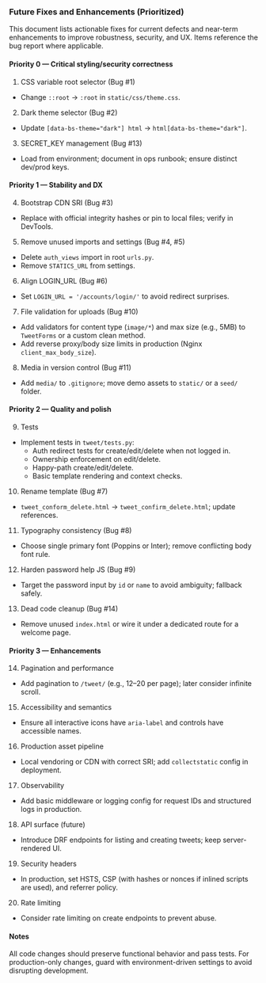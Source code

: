 ### Future Fixes and Enhancements (Prioritized)

This document lists actionable fixes for current defects and near-term enhancements to improve robustness, security, and UX. Items reference the bug report where applicable.

#### Priority 0 — Critical styling/security correctness

1) CSS variable root selector (Bug #1)
- Change `::root` → `:root` in `static/css/theme.css`.

2) Dark theme selector (Bug #2)
- Update `[data-bs-theme="dark"] html` → `html[data-bs-theme="dark"]`.

3) SECRET_KEY management (Bug #13)
- Load from environment; document in ops runbook; ensure distinct dev/prod keys.

#### Priority 1 — Stability and DX

4) Bootstrap CDN SRI (Bug #3)
- Replace with official integrity hashes or pin to local files; verify in DevTools.

5) Remove unused imports and settings (Bug #4, #5)
- Delete `auth_views` import in root `urls.py`.
- Remove `STATICS_URL` from settings.

6) Align LOGIN_URL (Bug #6)
- Set `LOGIN_URL = '/accounts/login/'` to avoid redirect surprises.

7) File validation for uploads (Bug #10)
- Add validators for content type (`image/*`) and max size (e.g., 5MB) to `TweetForms` or a custom clean method.
- Add reverse proxy/body size limits in production (Nginx `client_max_body_size`).

8) Media in version control (Bug #11)
- Add `media/` to `.gitignore`; move demo assets to `static/` or a `seed/` folder.

#### Priority 2 — Quality and polish

9) Tests
- Implement tests in `tweet/tests.py`:
  - Auth redirect tests for create/edit/delete when not logged in.
  - Ownership enforcement on edit/delete.
  - Happy-path create/edit/delete.
  - Basic template rendering and context checks.

10) Rename template (Bug #7)
- `tweet_conform_delete.html` → `tweet_confirm_delete.html`; update references.

11) Typography consistency (Bug #8)
- Choose single primary font (Poppins or Inter); remove conflicting body font rule.

12) Harden password help JS (Bug #9)
- Target the password input by `id` or `name` to avoid ambiguity; fallback safely.

13) Dead code cleanup (Bug #14)
- Remove unused `index.html` or wire it under a dedicated route for a welcome page.

#### Priority 3 — Enhancements

14) Pagination and performance
- Add pagination to `/tweet/` (e.g., 12–20 per page); later consider infinite scroll.

15) Accessibility and semantics
- Ensure all interactive icons have `aria-label` and controls have accessible names.

16) Production asset pipeline
- Local vendoring or CDN with correct SRI; add `collectstatic` config in deployment.

17) Observability
- Add basic middleware or logging config for request IDs and structured logs in production.

18) API surface (future)
- Introduce DRF endpoints for listing and creating tweets; keep server-rendered UI.

19) Security headers
- In production, set HSTS, CSP (with hashes or nonces if inlined scripts are used), and referrer policy.

20) Rate limiting
- Consider rate limiting on create endpoints to prevent abuse.

#### Notes

All code changes should preserve functional behavior and pass tests. For production-only changes, guard with environment-driven settings to avoid disrupting development.
